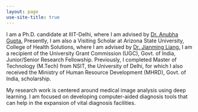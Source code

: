 ```yaml
---
layout: page
use-site-title: true
---
```


<p>I am a Ph.D. candidate at IIIT-Delhi, where I am advised by <a href="https://www.iiitd.edu.in/~anubha/#">Dr. Anubha Gupta.</a>  Presently, I am also a Visiting Scholar at Arizona State University, College of Health Solutions, where I am advised by <a href="https://scholar.google.com/citations?user=rUTf4hgAAAAJ&hl=en">Dr. Jianming Liang.</a>
I am a recipient of the University Grant Commission (UGC), Govt. of India, Junior/Senior Research Fellowship. Previously, I completed Master of Technology (M.Tech) from NSIT, the University of Delhi, for which I also received the Ministry of Human Resource Development (MHRD), Govt. of India, scholarship. </p>

<p>My research work is centered around medical image analysis using deep learning. I am focused on developing computer-aided diagnosis tools that can help in the expansion of vital diagnosis facilities. </p>




